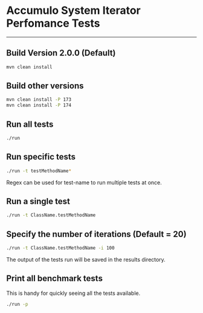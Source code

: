 # Accumulo System Iterator Perfomance Tests
---

## Build Version 2.0.0 (Default)

```bash
mvn clean install
```
## Build other versions
```bash
mvn clean install -P 173
mvn clean install -P 174
```

## Run all tests
```bash
./run
```

## Run specific tests
```bash
./run -t testMethodName*
```
Regex can be used for test-name to run multiple tests at once.

## Run a single test
```bash
./run -t ClassName.testMethodName
```
## Specify the number of iterations (Default = 20)
```bash
./run -t ClassName.testMethodName -i 100
```
The output of the tests run will be saved in the results directory.

## Print all benchmark tests
This is handy for quickly seeing all the tests available.
```bash
./run -p
```
